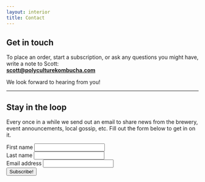 ```yaml
---
layout: interior
title: Contact
---
```


<h2 class="post--title">Get in touch</h2>

To place an order, start a subscription, or ask any questions you might have, write a note to Scott:  
[**scott@polyculturekombucha.com**](mailto:scott@polyculturekombucha.com)

We look forward to hearing from you!

---

<h2 class="post--title">Stay in the loop</h2>

Every once in a while we send out an email to share news from the brewery, event announcements, local gossip, etc. Fill out the form below to get in on it.

<form action="//cscottmills.us9.list-manage.com/subscribe/post?u=ff95ad2984abb018b175d92f4&amp;id=28a6e7c240" method="post" id="mc-embedded-subscribe-form" name="mc-embedded-subscribe-form" class="validate" target="_blank" novalidate>
  <div class="mc-field-group input half">
    <label for="mce-FNAME">First name</label>
    <input type="text" value="" name="FNAME" class="" id="mce-FNAME">
  </div>
  <div class="mc-field-group input half">
    <label for="mce-LNAME">Last name</label>
    <input type="text" value="" name="LNAME" class="" id="mce-LNAME">
  </div>
  <div class="mc-field-group input whole">
    <label for="mce-EMAIL">Email address</label>
    <input type="email" value="" name="EMAIL" class="required email" id="mce-EMAIL">
  </div>
  <div id="mce-responses" class="clear">
    <div class="response" id="mce-error-response" style="display:none"></div>
    <div class="response" id="mce-success-response" style="display:none"></div>
  </div>
  <div style="position: absolute; left: -5000px;"><input type="text" name="b_ff95ad2984abb018b175d92f4_28a6e7c240" tabindex="-1" value=""></div>
  <input type="submit" value="Subscribe!" name="subscribe" id="mc-embedded-subscribe" class="button">
  </form>
  <script type='text/javascript' src='//s3.amazonaws.com/downloads.mailchimp.com/js/mc-validate.js'></script><script type='text/javascript'>(function($) {window.fnames = new Array(); window.ftypes = new Array();fnames[0]='EMAIL';ftypes[0]='email';fnames[1]='FNAME';ftypes[1]='text';fnames[2]='LNAME';ftypes[2]='text';}(jQuery));var $mcj = jQuery.noConflict(true);</script>
